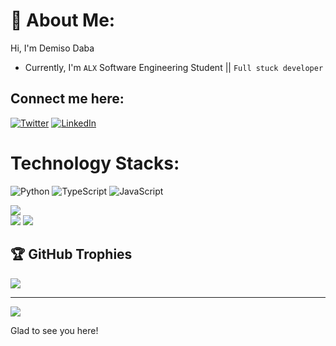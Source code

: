 # 💫 About Me:
Hi, I'm Demiso Daba
* Currently, I'm `ALX` Software Engineering Student || ```Full stuck developer```
## Connect me here:
[![Twitter](https://img.shields.io/badge/Twitter-%231DA1F2.svg?logo=Twitter&logoColor=white)](https://twitter.com/@DemoNkmt1) 
[![LinkedIn](https://img.shields.io/badge/LinkedIn-%230077B5.svg?logo=linkedin&logoColor=white)](https://linkedin.com/in/demiso-daba-swre)
# Technology Stacks:
![Python](https://img.shields.io/badge/python-3670A0?style=for-the-badge&logo=python&logoColor=ffdd54) ![TypeScript](https://img.shields.io/badge/typescript-%23007ACC.svg?style=for-the-badge&logo=typescript&logoColor=white) ![JavaScript](https://img.shields.io/badge/javascript-%23323330.svg?style=for-the-badge&logo=javascript&logoColor=%23F7DF1E)

![](https://github-readme-stats.vercel.app/api?username=DemisoDaba&theme=radical&hide_border=true&include_all_commits=true&count_private=true)<br/> 
![](https://github-readme-stats.vercel.app/api/top-langs/?username=DemisoDaba&theme=dark&hide_border=true&include_all_commits=true&count_private=true&layout=compact)
![](https://github-readme-stats.vercel.app/api/top-langs/?username=DemisoDaba&theme=radical&hide_border=true&include_all_commits=true&count_private=true&layout=compact)
## 🏆 GitHub Trophies
![](https://github-profile-trophy.vercel.app/?username=DemisoDaba&theme=radical&no-frame=false&no-bg=false&margin-w=4)

---
[![](https://visitcount.itsvg.in/api?id=DemisoDaba&icon=0&color=0)](https://visitcount.itsvg.in)

Glad to see you here! <!-- Proudly created with GPRM ( https://gprm.itsvg.in ) -->
